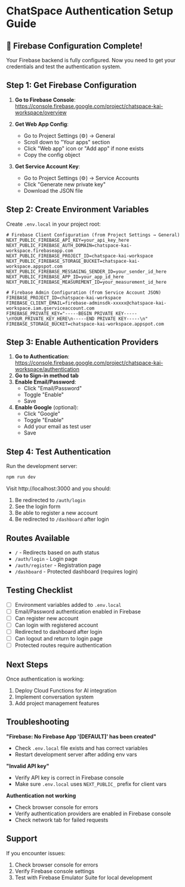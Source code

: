 # ChatSpace Authentication Setup Guide

## 🚀 Firebase Configuration Complete!

Your Firebase backend is fully configured. Now you need to get your credentials and test the authentication system.

## Step 1: Get Firebase Configuration

1. **Go to Firebase Console**: https://console.firebase.google.com/project/chatspace-kai-workspace/overview

2. **Get Web App Config**:

   - Go to Project Settings (⚙️) → General
   - Scroll down to "Your apps" section
   - Click "Web app" icon or "Add app" if none exists
   - Copy the config object

3. **Get Service Account Key**:
   - Go to Project Settings (⚙️) → Service Accounts
   - Click "Generate new private key"
   - Download the JSON file

## Step 2: Create Environment Variables

Create `.env.local` in your project root:

```env
# Firebase Client Configuration (from Project Settings → General)
NEXT_PUBLIC_FIREBASE_API_KEY=your_api_key_here
NEXT_PUBLIC_FIREBASE_AUTH_DOMAIN=chatspace-kai-workspace.firebaseapp.com
NEXT_PUBLIC_FIREBASE_PROJECT_ID=chatspace-kai-workspace
NEXT_PUBLIC_FIREBASE_STORAGE_BUCKET=chatspace-kai-workspace.appspot.com
NEXT_PUBLIC_FIREBASE_MESSAGING_SENDER_ID=your_sender_id_here
NEXT_PUBLIC_FIREBASE_APP_ID=your_app_id_here
NEXT_PUBLIC_FIREBASE_MEASUREMENT_ID=your_measurement_id_here

# Firebase Admin Configuration (from Service Account JSON)
FIREBASE_PROJECT_ID=chatspace-kai-workspace
FIREBASE_CLIENT_EMAIL=firebase-adminsdk-xxxxx@chatspace-kai-workspace.iam.gserviceaccount.com
FIREBASE_PRIVATE_KEY="-----BEGIN PRIVATE KEY-----\nYOUR_PRIVATE_KEY_HERE\n-----END PRIVATE KEY-----\n"
FIREBASE_STORAGE_BUCKET=chatspace-kai-workspace.appspot.com
```

## Step 3: Enable Authentication Providers

1. **Go to Authentication**: https://console.firebase.google.com/project/chatspace-kai-workspace/authentication
2. **Go to Sign-in method tab**
3. **Enable Email/Password**:
   - Click "Email/Password"
   - Toggle "Enable"
   - Save
4. **Enable Google** (optional):
   - Click "Google"
   - Toggle "Enable"
   - Add your email as test user
   - Save

## Step 4: Test Authentication

Run the development server:

```bash
npm run dev
```

Visit http://localhost:3000 and you should:

1. Be redirected to `/auth/login`
2. See the login form
3. Be able to register a new account
4. Be redirected to `/dashboard` after login

## Routes Available

- `/` - Redirects based on auth status
- `/auth/login` - Login page
- `/auth/register` - Registration page
- `/dashboard` - Protected dashboard (requires login)

## Testing Checklist

- [ ] Environment variables added to `.env.local`
- [ ] Email/Password authentication enabled in Firebase
- [ ] Can register new account
- [ ] Can login with registered account
- [ ] Redirected to dashboard after login
- [ ] Can logout and return to login page
- [ ] Protected routes require authentication

## Next Steps

Once authentication is working:

1. Deploy Cloud Functions for AI integration
2. Implement conversation system
3. Add project management features

## Troubleshooting

**"Firebase: No Firebase App '[DEFAULT]' has been created"**

- Check `.env.local` file exists and has correct variables
- Restart development server after adding env vars

**"Invalid API key"**

- Verify API key is correct in Firebase console
- Make sure `.env.local` uses `NEXT_PUBLIC_` prefix for client vars

**Authentication not working**

- Check browser console for errors
- Verify authentication providers are enabled in Firebase console
- Check network tab for failed requests

## Support

If you encounter issues:

1. Check browser console for errors
2. Verify Firebase console settings
3. Test with Firebase Emulator Suite for local development
